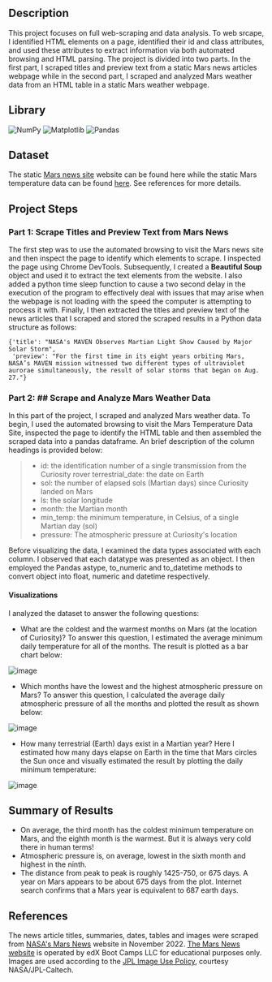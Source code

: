 ## Description
This project focuses on full web-scraping and data analysis. To web srcape, I identified HTML elements on a page,  identified their id and class attributes, and used these attributes to extract information via both automated browsing and HTML parsing. The project is divided into two parts. In the first part, I scraped titles and preview text from a static Mars news articles webpage while in the second part, I scraped and analyzed Mars weather data from an HTML table in a static Mars weather webpage.

## Library
![NumPy](https://img.shields.io/badge/numpy-%23013243.svg?style=for-the-badge&logo=numpy&logoColor=white)
![Matplotlib](https://img.shields.io/badge/Matplotlib-%23ffffff.svg?style=for-the-badge&logo=Matplotlib&logoColor=black)
![Pandas](https://img.shields.io/badge/pandas-%23150458.svg?style=for-the-badge&logo=pandas&logoColor=white)

## Dataset
The static [Mars news site](https://static.bc-edx.com/data/web/mars_news/index.html) website can be found here while the static Mars temperature data can be found <a href="https://static.bc-edx.com/data/web/mars_facts/temperature.html">here</a>. See references for more details.

## Project Steps
### Part 1: Scrape Titles and Preview Text from Mars News
The first step was to use the automated browsing to visit the Mars news site and then inspect the page to identify which elements to scrape. I inspected the page using Chrome DevTools. Subsequently, I created a **Beautiful Soup** object and used it to extract the text elements from the website. I also added a python time sleep function to cause a two second delay in the execution of the program to effectively deal with issues that may arise when the webpage is not loading with the speed the computer is attempting to process it with. Finally, I then extracted the titles and preview text of the news articles that I scraped and stored the scraped results in a Python data structure as follows:

    {'title': "NASA's MAVEN Observes Martian Light Show Caused by Major Solar Storm", 
     'preview': "For the first time in its eight years orbiting Mars, NASA’s MAVEN mission witnessed two different types of ultraviolet aurorae simultaneously, the result of solar storms that began on Aug. 27."}

### Part 2: ## Scrape and Analyze Mars Weather Data
In this part of the project, I scraped and analyzed Mars weather data. To begin, I used the automated browsing to visit the Mars Temperature Data Site, inspected the page to identify the HTML table and then assembled the scraped data into a pandas dataframe. An brief description of the column headings is provided below:

> - id: the identification number of a single transmission from the Curiosity rover
        terrestrial_date: the date on Earth
> - sol: the number of elapsed sols (Martian days) since Curiosity landed on Mars
> - ls: the solar longitude
> - month: the Martian month
> - min_temp: the minimum temperature, in Celsius, of a single Martian day (sol)
> - pressure: The atmospheric pressure at Curiosity's location

Before visualizing the data, I examined the data types associated with each column. I observed that each datatype was presented as an object. I then employed the Pandas astype, to_numeric and to_datetime methods to convert object into float, numeric and datetime respectively.

#### Visualizations
I analyzed the dataset to answer the following questions:
- What are the coldest and the warmest months on Mars (at the location of Curiosity)? To answer this question, I estimated the average minimum daily temperature for all of the months. The result is plotted as a bar chart below:

![image](https://github.com/Jayplect/mars-webscraping/assets/107348074/35b3a68b-8fc0-4e47-aff6-e2c86f5ee89a)

- Which months have the lowest and the highest atmospheric pressure on Mars? To answer this question, I calculated the average daily atmospheric pressure of all the months and plotted the result as shown below:

![image](https://github.com/Jayplect/mars-webscraping/assets/107348074/280975fb-72e8-4bc2-b7e2-26e0265954d2)

- How many terrestrial (Earth) days exist in a Martian year? Here I estimated how many days elapse on Earth in the time that Mars circles the Sun once and visually estimated the result by plotting the daily minimum temperature: 

![image](https://github.com/Jayplect/mars-webscraping/assets/107348074/84ee9204-a91d-4326-b405-a613ee836f7c)

## Summary of Results
- On average, the third month has the coldest minimum temperature on Mars, and the eighth month is the warmest. But it is always very cold there in human terms!
- Atmospheric pressure is, on average, lowest in the sixth month and highest in the ninth.
- The distance from peak to peak is roughly 1425-750, or 675 days. A year on Mars appears to be about 675 days from the plot. Internet search confirms that a Mars year is equivalent to 687 earth days.

## References
The news article titles, summaries, dates, tables and images were scraped from <a href ="https://mars.nasa.gov/">NASA's Mars News</a> website in November 2022. <a href ="https://static.bc-edx.com/data/web/mars_news/index.html">The Mars News website</a> is operated by edX Boot Camps LLC for educational purposes only. Images are used according to the <a href ="https://www.jpl.nasa.gov/jpl-image-use-policy">JPL Image Use Policy</a>, courtesy NASA/JPL-Caltech.
